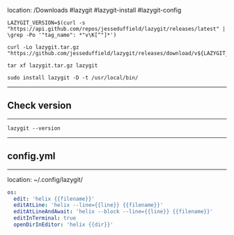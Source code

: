 location: /Downloads #lazygit #lazygit-install #lazygit-config

```shell
LAZYGIT_VERSION=$(curl -s "https://api.github.com/repos/jesseduffield/lazygit/releases/latest" | \grep -Po '"tag_name": *"v\K[^"]*')
```

```shell
curl -Lo lazygit.tar.gz "https://github.com/jesseduffield/lazygit/releases/download/v${LAZYGIT_VERSION}/lazygit_${LAZYGIT_VERSION}_Linux_x86_64.tar.gz"
```

```shell
tar xf lazygit.tar.gz lazygit
```

```shell
sudo install lazygit -D -t /usr/local/bin/
```
---

## Check version
---
```shell
lazygit --version
```
---

## config.yml
---
location: ~/.config/lazygit/

```yml
os:
  edit: 'helix {{filename}}'
  editAtLine: 'helix --line={{line}} {{filename}}'
  editAtLineAndAwait: 'helix --block --line={{line}} {{filename}}'
  editInTerminal: true
  openDirInEditor: 'helix {{dir}}'
```
